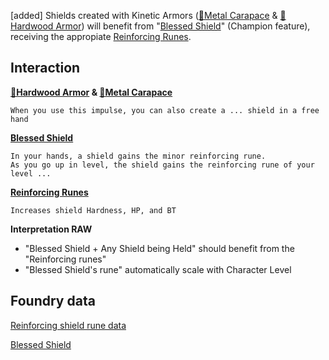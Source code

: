 [added] Shields created with Kinetic Armors ([🤘Metal Carapace](https://2e.aonprd.com/Feats.aspx?ID=4253) & [🌳Hardwood Armor](https://2e.aonprd.com/Feats.aspx?ID=4283)) will benefit from "[Blessed Shield](https://2e.aonprd.com/Classes.aspx?ID=58&Redirected=1)" (Champion feature), receiving the appropiate [Reinforcing Runes](https://2e.aonprd.com/Equipment.aspx?ID=2811).


## Interaction

**[🌳Hardwood Armor](https://2e.aonprd.com/Feats.aspx?ID=4283) & [🤘Metal Carapace](https://2e.aonprd.com/Feats.aspx?ID=4253)**

```
When you use this impulse, you can also create a ... shield in a free hand
```

**[Blessed Shield](https://2e.aonprd.com/Classes.aspx?ID=58&Redirected=1)**

```
In your hands, a shield gains the minor reinforcing rune. 
As you go up in level, the shield gains the reinforcing rune of your level ...
```

**[Reinforcing Runes](https://2e.aonprd.com/Equipment.aspx?ID=2811)**

```
Increases shield Hardness, HP, and BT
```



**Interpretation RAW**

* "Blessed Shield + Any Shield being Held" should benefit from the "Reinforcing runes"
* "Blessed Shield's rune" automatically scale with Character Level

## Foundry data

[Reinforcing shield rune data](https://github.com/foundryvtt/pf2e/blob/9328952a90d4cea52e83504e3ccaf199d3fff48b/src/module/item/physical/runes.ts#L341)

[Blessed Shield](https://github.com/foundryvtt/pf2e/blob/9328952a90d4cea52e83504e3ccaf199d3fff48b/packs/classfeatures/blessed-shield.json#L4)